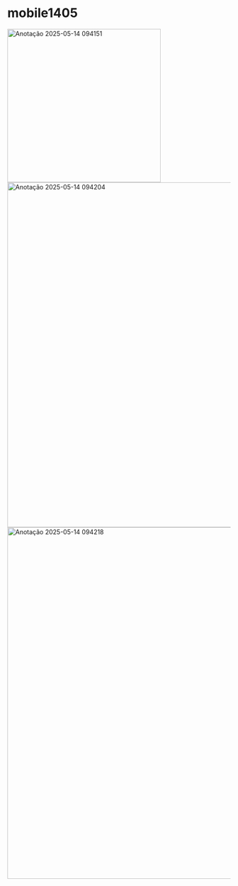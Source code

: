 # mobile1405


<img width="346" alt="Anotação 2025-05-14 094151" src="https://github.com/user-attachments/assets/ba2fab71-acd1-4df0-a8d3-ec3b58e6bf8c" />


<img width="778" alt="Anotação 2025-05-14 094204" src="https://github.com/user-attachments/assets/64d420ce-dbbe-4e84-82b8-f9c7f059b1c2" />


<img width="793" alt="Anotação 2025-05-14 094218" src="https://github.com/user-attachments/assets/89ef05f0-1ad1-4e99-ac6d-10048efa0867" />
